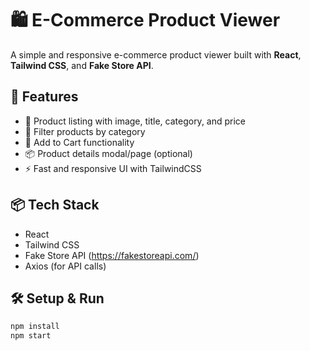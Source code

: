 # 🛍️ E-Commerce Product Viewer

A simple and responsive e-commerce product viewer built with **React**, **Tailwind CSS**, and **Fake Store API**.

## 🚀 Features

- 🔎 Product listing with image, title, category, and price
- 🧰 Filter products by category
- 🛒 Add to Cart functionality
- 📦 Product details modal/page (optional)
- ⚡ Fast and responsive UI with TailwindCSS

## 📦 Tech Stack

- React
- Tailwind CSS
- Fake Store API (https://fakestoreapi.com/)
- Axios (for API calls)

## 🛠️ Setup & Run

```bash
npm install
npm start
